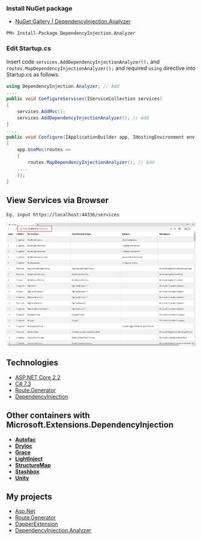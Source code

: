 ### Install NuGet package
- [NuGet Gallery | DependencyInjection.Analyzer](https://www.nuget.org/packages/DependencyInjection.Analyzer)

```
PM> Install-Package DependencyInjection.Analyzer
```

### Edit Startup.cs
Insert code ```services.AddDependencyInjectionAnalyzer();``` and ```routes.MapDependencyInjectionAnalyzer();``` and required ```using``` directive into Startup.cs as follows.

```cs
using DependencyInjection.Analyzer; // Add
....
public void ConfigureServices(IServiceCollection services)
{
    services.AddMvc();
    services.AddDependencyInjectionAnalyzer(); // Add
}
....
public void Configure(IApplicationBuilder app, IHostingEnvironment env)
{
    app.UseMvc(routes =>
    {
        routes.MapDependencyInjectionAnalyzer(); // Add
	....
    });
}
```
## View Services via Browser
```
Eg. input https://localhost:44336/services
```
![screenshot](https://github.com/188867052/DependencyInjection.Analyzer/blob/master/DependencyInjection.Analyzer/services.png)

## Technologies

* [ASP.NET Core 2.2](https://docs.microsoft.com/en-us/aspnet/core)
* [C# 7.3](https://docs.microsoft.com/en-us/dotnet/csharp)
* [Route.Generator](https://github.com/188867052/Route.Generator)
* [DependencyInjection](https://github.com/aspnet/DependencyInjection)

## Other containers with Microsoft.Extensions.DependencyInjection

* [**Autofac**](https://autofac.readthedocs.org/en/latest/integration/aspnetcore.html)
* [**DryIoc**](https://www.nuget.org/packages/DryIoc.Microsoft.DependencyInjection)
* [**Grace**](https://www.nuget.org/packages/Grace.DependencyInjection.Extensions)
* [**LightInject**](https://github.com/seesharper/LightInject.Microsoft.DependencyInjection)
* [**StructureMap**](https://github.com/structuremap/StructureMap.Microsoft.DependencyInjection)
* [**Stashbox**](https://github.com/z4kn4fein/stashbox-extensions-dependencyinjection)
* [**Unity**](https://www.nuget.org/packages/Unity.Microsoft.DependencyInjection/)

## My projects
* [Asp.Net](https://github.com/188867052/Asp.Net)
* [Route.Generator](https://github.com/188867052/Route.Generator)
* [DapperExtension](https://github.com/188867052/DapperExtension)
* [DependencyInjection.Analyzer](https://github.com/188867052/DependencyInjection.Analyzer)
